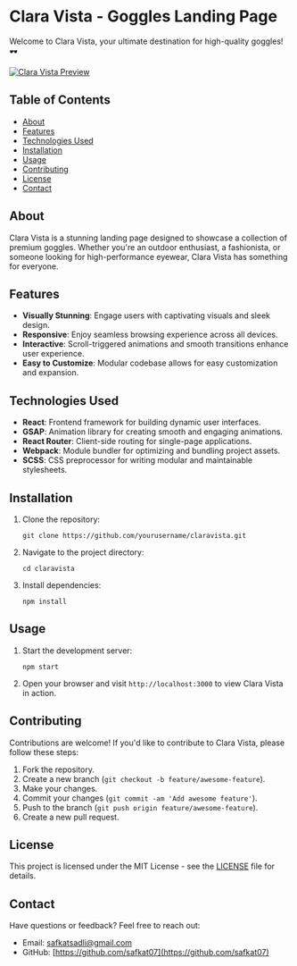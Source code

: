 # Clara Vista - Goggles Landing Page

Welcome to Clara Vista, your ultimate destination for high-quality goggles! 🕶️

[![Clara Vista Preview](https://ibb.co/8jjRq0H)](https://ibb.co/8jjRq0H)

## Table of Contents

- [About](#about)
- [Features](#features)
- [Technologies Used](#technologies-used)
- [Installation](#installation)
- [Usage](#usage)
- [Contributing](#contributing)
- [License](#license)
- [Contact](#contact)

## About

Clara Vista is a stunning landing page designed to showcase a collection of premium goggles. Whether you're an outdoor enthusiast, a fashionista, or someone looking for high-performance eyewear, Clara Vista has something for everyone.

## Features

- **Visually Stunning**: Engage users with captivating visuals and sleek design.
- **Responsive**: Enjoy seamless browsing experience across all devices.
- **Interactive**: Scroll-triggered animations and smooth transitions enhance user experience.
- **Easy to Customize**: Modular codebase allows for easy customization and expansion.

## Technologies Used

- **React**: Frontend framework for building dynamic user interfaces.
- **GSAP**: Animation library for creating smooth and engaging animations.
- **React Router**: Client-side routing for single-page applications.
- **Webpack**: Module bundler for optimizing and bundling project assets.
- **SCSS**: CSS preprocessor for writing modular and maintainable stylesheets.

## Installation

1. Clone the repository:

    ```
    git clone https://github.com/yourusername/claravista.git
    ```

2. Navigate to the project directory:

    ```
    cd claravista
    ```

3. Install dependencies:

    ```
    npm install
    ```

## Usage

1. Start the development server:

    ```
    npm start
    ```

2. Open your browser and visit `http://localhost:3000` to view Clara Vista in action.

## Contributing

Contributions are welcome! If you'd like to contribute to Clara Vista, please follow these steps:

1. Fork the repository.
2. Create a new branch (`git checkout -b feature/awesome-feature`).
3. Make your changes.
4. Commit your changes (`git commit -am 'Add awesome feature'`).
5. Push to the branch (`git push origin feature/awesome-feature`).
6. Create a new pull request.

## License

This project is licensed under the MIT License - see the [LICENSE](LICENSE) file for details.

## Contact

Have questions or feedback? Feel free to reach out:

- Email: safkatsadli@gmail.com
- GitHub: [https://github.com/safkat07](https://github.com/safkat07)
